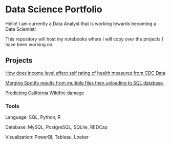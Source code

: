 # Data Science Portfolio

Hello! I am currently a Data Analyst that is working towards becoming a Data Scientist!

This repository will host my notebooks where I will copy over the projects I have been working on. 

## Projects

[How does income level effect self rating of health measures from CDC Data](https://github.com/Tyreal676/tyreal676.data_portfolio/blob/main/Predicting%20Mental%20Health%20off%20Income%20Level.ipynb)

[Merging Spotify results from multiple files then uploading to SQL database](https://github.com/Tyreal676/tyreal676.github.io/blob/main/For%20Streamlit.py).

[Predicting California Wildfire damage](https://github.com/Tyreal676/tyreal676.data_portfolio/blob/main/California%20Wildfires.ipynb)

### Tools

Language: SQL, Python, R 

Database: MySQL, PostgreSQL, SQLite, REDCap

Visualization: PowerBI, Tableau, Looker 

